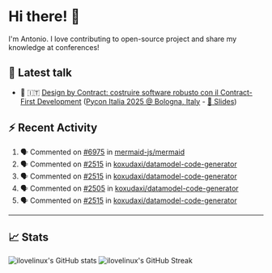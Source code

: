 <!--- pyml disable no-trailing-punctuation--->

# Hi there! :wave:

<!--- pyml enable no-trailing-punctuation--->

I'm Antonio. I love contributing to open-source project and share my knowledge
at conferences!

## :walking: Latest talk

<!--- pyml disable line-length--->

- :snake: :it:
  [Design by Contract: costruire software robusto con il Contract-First Development](https://www.youtube.com/watch?v=XTFKHgUJtjM&pp=ygUZZGVzaWduIGJ5IGNvbnRyYWN0IHB5dGhvbg%3D%3D)
  ([Pycon Italia 2025 @ Bologna, Italy](https://2025.pycon.it/en/event/design-by-contract-costruire-software-robusto-con-il-contract-first-development) -
  [:page_facing_up: Slides](https://www.slideshare.net/slideshow/design-by-contract-building-robust-software-with-contract-first-development/280097866))

<!--- pyml enable line-length--->

## :zap: Recent Activity

<!--- pyml disable line-length--->

<!--START_SECTION:activity-->
1. 🗣 Commented on [#6975](https://github.com/mermaid-js/mermaid/pull/6975#issuecomment-3393653372) in [mermaid-js/mermaid](https://github.com/mermaid-js/mermaid)
2. 🗣 Commented on [#2515](https://github.com/koxudaxi/datamodel-code-generator/pull/2515#issuecomment-3393603231) in [koxudaxi/datamodel-code-generator](https://github.com/koxudaxi/datamodel-code-generator)
3. 🗣 Commented on [#2515](https://github.com/koxudaxi/datamodel-code-generator/pull/2515#issuecomment-3393597135) in [koxudaxi/datamodel-code-generator](https://github.com/koxudaxi/datamodel-code-generator)
4. 🗣 Commented on [#2505](https://github.com/koxudaxi/datamodel-code-generator/pull/2505#issuecomment-3393549856) in [koxudaxi/datamodel-code-generator](https://github.com/koxudaxi/datamodel-code-generator)
5. 🗣 Commented on [#2515](https://github.com/koxudaxi/datamodel-code-generator/pull/2515#issuecomment-3393526278) in [koxudaxi/datamodel-code-generator](https://github.com/koxudaxi/datamodel-code-generator)
<!--END_SECTION:activity-->

<!--- pyml enable line-length--->

---

## :chart_with_upwards_trend: Stats

![ilovelinux's GitHub stats](https://github-readme-stats.vercel.app/api?username=ilovelinux&count_private=true&&show_icons=true&theme=github_dark)
![ilovelinux's GitHub Streak](https://streak-stats.demolab.com/?user=ilovelinux&theme=github-dark&date_format=j%20M%5B%20Y%5D)
